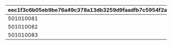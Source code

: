 |eec1f3c6b05eb9be76a49c378a13db3259d9faadfb7c5954f2ac43f96c9c7c7f|0f90ed9d771c97a5256c16d332579649adaa822ec76219f8da0dbf1bfa172469|8641638caffc745167d6efc5dd206b37a7474683c26415143da72879a296d2cd|123e62ea25f614aa71734e26956803f03fa385a7be7cd4ea88175929c3744451|8a66f160eba024eb6b57ab91ac4ded0d7b5d384c049741f3b9bde12367bb4be3|acd6b1d9b934c3509f6dcb5c14f966d59d66bbcf46f3eff2d1882f40c0ffb4c7|10b01927542c67e92ae77d399c3f815d271ee65040f08dde98ed4b99c6a0af76|cd680190f85ded272ea8f156b0e3d2485f36219b0938d8c1e58a9571ed2312e3|43da329f389854baf56cc7efc3942a304b8f73f6917052eb1632e5edee9c32af|00b946c04a16f902d2d014d455cb55ccd1c3690fda273e65aaf280069ddf21da|fe9b2d688c7ed14ea2ed824484fb94a714c574e4855b894e6e7b57669c512fd6|e722435c82673a7ffdfb8504533cb9f6272b9528dcc2f3c3a53b9d0385f7d9a7|2bfc0dc9a650d562a0a9ff00237033241978f790e6c1103da7406b720f0c3101|cb325e66230c9b20f5337494a296f5e4c5d61d225f271e5b7706b2f8e28159ef|
| --- | --- | --- | --- | --- | --- | --- | --- | --- | --- | --- | --- | --- | --- |
|501010081|0|1|1|70|1|101|37|1.1|0|31008005|0|1|5|
|501010082|5|1|2|0|2|102|0|1|600|31008005|0|0|5|
|501010083|0|1|3|0|1|103|0|1.1|0|31008005|0|0|5|